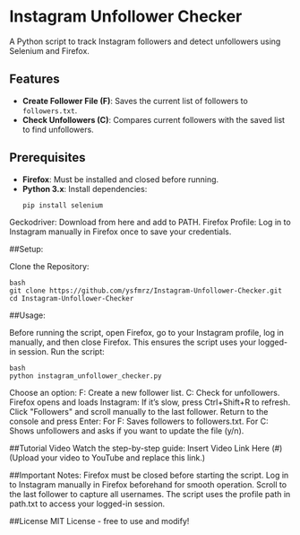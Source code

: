 
# Instagram Unfollower Checker

A Python script to track Instagram followers and detect unfollowers using Selenium and Firefox.

## Features
- **Create Follower File (F)**: Saves the current list of followers to `followers.txt`.
- **Check Unfollowers (C)**: Compares current followers with the saved list to find unfollowers.

## Prerequisites
- **Firefox**: Must be installed and closed before running.
- **Python 3.x**: Install dependencies:
  ```bash
  pip install selenium

 Geckodriver: Download from here and add to PATH.
 Firefox Profile: Log in to Instagram manually in Firefox once to save your credentials.

##Setup:

  Clone the Repository:
    
    bash
    git clone https://github.com/ysfmrz/Instagram-Unfollower-Checker.git
    cd Instagram-Unfollower-Checker

##Usage:

   Before running the script, open Firefox, go to your Instagram profile, log in manually, and then close Firefox. This ensures the script uses your logged-in session.
   Run the script:
    
    bash
    python instagram_unfollower_checker.py

   Choose an option:
        F: Create a new follower list.
        C: Check for unfollowers.
    Firefox opens and loads Instagram:
        If it’s slow, press Ctrl+Shift+R to refresh.
        Click "Followers" and scroll manually to the last follower.
    Return to the console and press Enter:
        For F: Saves followers to followers.txt.
        For C: Shows unfollowers and asks if you want to update the file (y/n).

##Tutorial Video
  Watch the step-by-step guide: Insert Video Link Here (#) (Upload your video to YouTube and replace this link.)

##Important Notes:
    Firefox must be closed before starting the script.
    Log in to Instagram manually in Firefox beforehand for smooth operation.
    Scroll to the last follower to capture all usernames.
    The script uses the profile path in path.txt to access your logged-in session.

##License
MIT License - free to use and modify!

